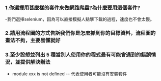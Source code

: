 ### 1.你選擇用甚麼樣的套件來做網路爬蟲?為什麼要用這個套件?
-我們選擇selenium，因為可以直接模擬人點擊下載的過程，速度也不會太慢。

### 2.請用流程圖的方式告訴我們你是怎麼抓到你的目標資料，流程圖的畫法不拘，主要易懂就好

### 3.至少設想並列出 5 種當別人使用你的程式最有可能會遇到的錯誤情況，並提供解決辦法
- module xxx is not defined
-- 代表使用者可能沒有安裝套件
